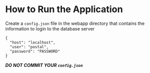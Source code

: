 # How to Run the Application

Create a `config.json` file in the webapp directory that contains the information to login to the database server

```
{
  "host": "localhost",
  "user": "postal",
  "password": "PASSWORD"
}
```

***DO NOT COMMIT YOUR `config.json`***

